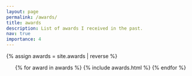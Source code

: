 ```yaml
---
layout: page
permalink: /awards/
title: awards
description: List of awards I received in the past.
nav: true
importance: 4
---
```


{% assign awards = site.awards | reverse %}
<ul class="cvlist">
    {% for award in awards %}
        {% include awards.html %}
    {% endfor %}
</ul>
